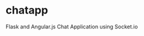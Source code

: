 chatapp
===================================================


Flask and Angular.js Chat Application using Socket.io
